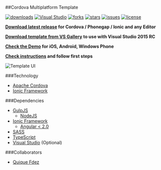##Cordova Multiplatform Template

[![downloads](https://img.shields.io/github/downloads/ckgrafico/cordova-multiplatform-template/latest/total.svg?label=Github)](https://github.com/CKGrafico/Cordova-Multiplatform-Template/releases/latest)
[![Visual Studio](https://img.shields.io/badge/Visual%20Studio-%2B3.5K-9b4f96.svg)](https://visualstudiogallery.msdn.microsoft.com/407fc1f8-538b-4beb-b2b2-69afcb6fbd96)
[![forks](https://img.shields.io/github/forks/CKGrafico/Cordova-Multiplatform-Template.svg?label=Forks)](https://github.com/ckgrafico/Cordova-Multiplatform-Template/fork)
[![stars](https://img.shields.io/github/stars/CKGrafico/Cordova-Multiplatform-Template.svg?label=Stars)](https://github.com/ckgrafico/Cordova-Multiplatform-Template/)
[![issues](https://img.shields.io/github/issues/CKGrafico/Cordova-Multiplatform-Template.svg?label=Issues)](https://github.com/CKGrafico/Cordova-Multiplatform-Template/issues)
[![license](https://img.shields.io/badge/license-MIT-blue.svg?label=License)](https://github.com/CKGrafico/Cordova-Multiplatform-Template/blob/master/LICENSE)

**[Download latest release](https://github.com/CKGrafico/Cordova-Multiplatform-Template/releases/latest) for Cordova / Phonegap / Ionic and any Editor**

**[Download template from VS Gallery](https://visualstudiogallery.msdn.microsoft.com/407fc1f8-538b-4beb-b2b2-69afcb6fbd96) to use with Visual Studio 2015 RC** 

**[Check the Demo](http://cordova-multiplatform-template.js.org) for iOS, Android, Windows Phone** 

**[Check instructions](https://github.com/CKGrafico/Cordova-Multiplatform-Template/tree/master/Tasks) and follow first steps** 

![Template UI](http://i.imgur.com/yyW277j.png)

###Technology
- [Apache Cordova](https://cordova.apache.org/)
- [Ionic Framework](http://ionicframework.com/)

###Dependencies
- [GulpJS](http://gulpjs.com)
	- [NodeJS](http://nodejs.com)
- [Ionic Framework](http://ionicframework.com/)
	- [Angular < 2.0](http://angularjs.org)
- [SASS](http://sass-lang.com/)
- [TypeScript](http://typescriptlang.com/)
- [Visual Studio](http://visualstudio.com/free) (Optional)

###Collaborators
- [Quique Fdez](http://twitter.com/ckgrafico)

